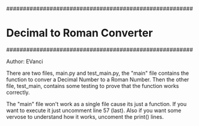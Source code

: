 ########################################################
#             Decimal to Roman Converter               #   
########################################################

Author: EVanci

There are two files, main.py and test_main.py, the "main" file contains
the function to conver a Decimal Number to a Roman Number.
Then the other file, test_main, contains some testing to prove that the 
function works correctly.

The "main" file won't work as a single file cause its just a function. If
you want to execute it just uncomment line 57 (last). Also if you want some
vervose to understand how it works, uncoment the print() lines.